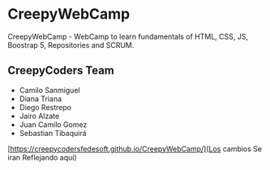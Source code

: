 # CreepyWebCamp
CreepyWebCamp - WebCamp to learn fundamentals of HTML, CSS, JS, Boostrap 5, Repositories and SCRUM.

## CreepyCoders Team
* Camilo Sanmiguel
* Diana Triana
* Diego Restrepo
* Jairo Alzate
* Juan Camilo Gomez
* Sebastian Tibaquirá

[https://creepycodersfedesoft.github.io/CreepyWebCamp/](Los cambios Se iran Reflejando aquí)
